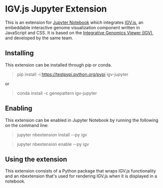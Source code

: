 # IGV.js Jupyter Extension

This is an extension for [Jupyter Notebook](http://jupyter.org/) which integrates [IGV.js](http://igv.org/doc/doc.html), 
an embeddable interactive genome visualization component written in JavaScript and CSS. 
It is based on the [Integrative Genomics Viewer (IGV)](http://igv.org/), and developed by the same team. 

## Installing

This extension can be installed through pip or conda.

> pip install -i https://testpypi.python.org/pypi igv-jupyter

or 

> conda install -c genepattern igv-jupyter

## Enabling

This extension can be enabled in Jupyter Notebook by running the following on the command line:

> jupyter nbextension install --py igv

> jupyter nbextension enable --py igv

## Using the extension

This extension consists of a Python package that wraps IGV.js functionality and an nbextension that's used for rendering 
IGV.js when it is displayed in a notebook.